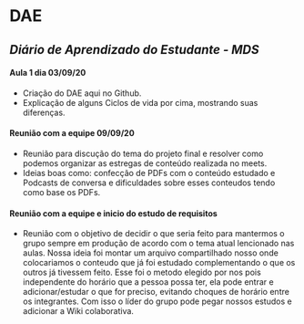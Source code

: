 # **DAE**
## *Diário de Aprendizado do Estudante - MDS*
#### **Aula 1 dia 03/09/20**
* Criação do DAE aqui no Github.
* Explicação de alguns Ciclos de vida por cima, mostrando suas diferenças.

#### **Reunião com a equipe 09/09/20**
* Reunião para discução do tema do projeto final e resolver como podemos organizar as estregas de conteúdo realizada no meets.
* Ideias boas como: confecção de PDFs com o conteúdo estudado e Podcasts de conversa e dificuldades sobre esses conteudos tendo como base os PDFs.

#### **Reunião com a equipe e inicio do estudo de requisitos**
* Reunião com o objetivo de decidir o que seria feito para mantermos o grupo sempre em produção de acordo com o tema atual lencionado nas aulas. Nossa ideia foi montar um arquivo compartilhado nosso onde colocariamos o conteudo que já foi estudado complementando o que os outros já tivessem feito. Esse foi o metodo elegido por nos pois independente do horário que a pessoa possa ter, ela pode entrar e adicionar/estudar o que for preciso, evitando choques de horário entre os integrantes. Com isso o líder do grupo pode pegar nossos estudos e adicionar a Wiki colaborativa.

